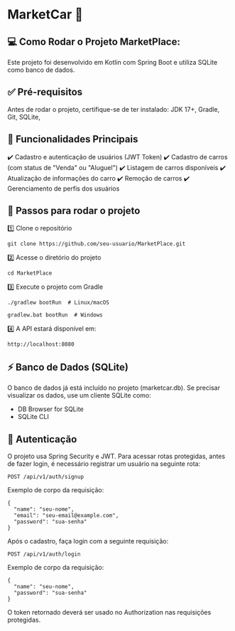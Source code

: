 # MarketCar 🚗

## 💻 Como Rodar o Projeto MarketPlace:
Este projeto foi desenvolvido em Kotlin com Spring Boot e utiliza SQLite como banco de dados.

## ✅ Pré-requisitos
Antes de rodar o projeto, certifique-se de ter instalado:
JDK 17+,
Gradle,
Git,
SQLite,

## 📌 Funcionalidades Principais
✔️ Cadastro e autenticação de usuários (JWT Token)
✔️ Cadastro de carros (com status de "Venda" ou "Aluguel")
✔️ Listagem de carros disponíveis
✔️ Atualização de informações do carro
✔️ Remoção de carros
✔️ Gerenciamento de perfis dos usuários

## 🚀 Passos para rodar o projeto

1️⃣ Clone o repositório

```TERMINAL
git clone https://github.com/seu-usuario/MarketPlace.git
```
     
2️⃣ Acesse o diretório do projeto

```TERMINAL
cd MarketPlace
```
3️⃣ Execute o projeto com Gradle

```TERMINAL
./gradlew bootRun  # Linux/macOS
```
```TERMINAL
gradlew.bat bootRun  # Windows
```
4️⃣ A API estará disponível em:

```TERMINAL
http://localhost:8080
```

## ⚡ Banco de Dados (SQLite)
O banco de dados já está incluído no projeto (marketcar.db).
Se precisar visualizar os dados, use um cliente SQLite como:

- DB Browser for SQLite
- SQLite CLI

## 🔐 Autenticação
O projeto usa Spring Security e JWT. Para acessar rotas protegidas, antes de fazer login, é necessário registrar um usuário na seguinte rota:

```TERMINAL
POST /api/v1/auth/signup
```
Exemplo de corpo da requisição:
```TERMINAL
{
  "name": "seu-nome",
  "email": "seu-email@example.com",
  "password": "sua-senha"
}
```

Após o cadastro, faça login com a seguinte requisição:

```TERMINAL
POST /api/v1/auth/login
```
Exemplo de corpo da requisição:

```TERMINAL
{
  "name": "seu-nome",
  "password": "sua-senha"
}
```
O token retornado deverá ser usado no Authorization nas requisições protegidas.

